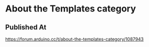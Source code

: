 # About the Templates category

## Published At

https://forum.arduino.cc/t/about-the-templates-category/1087943
